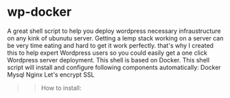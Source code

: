 # wp-docker
A great shell script to help you deploy wordpress necessary infraustructure on any kink of ubunutu server.
Getting a lemp stack working on a server can be very time eating and hard to get it work perfectly. that's why I created this to help expert Wordpress users so you could easily get a one click Wordpress server deployment.
This shell is based on Docker.
This shell script will install and configure following components automatically:
Docker
Mysql
Nginx
Let's encrypt SSL


 >> How to install:
